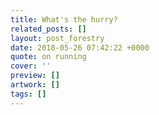 ```yaml
---
title: What's the hurry?
related_posts: []
layout: post_forestry
date: 2018-05-26 07:42:22 +0000
quote: on running
cover: ''
preview: []
artwork: []
tags: []
---
```

